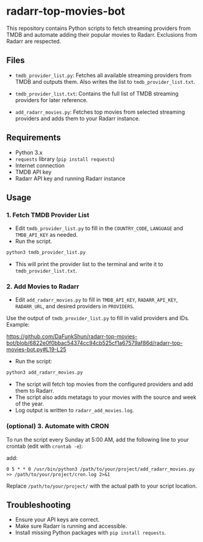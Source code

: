 # radarr-top-movies-bot

This repository contains Python scripts to fetch streaming providers from TMDB and automate adding their popular movies to Radarr. Exclusions from Radarr are respected.

## Files

- `tmdb_provider_list.py`: 
    Fetches all available streaming providers from TMDB and outputs them. Also writes the list to `tmdb_provider_list.txt`.

- `tmdb_provider_list.txt`: 
    Contains the full list of TMDB streaming providers for later reference.

- `add_radarr_movies.py`: 
    Fetches top movies from selected streaming providers and adds them to your Radarr instance.

## Requirements
- Python 3.x
- `requests` library (`pip install requests`)
- Internet connection
- TMDB API key
- Radarr API key and running Radarr instance

## Usage

### 1. Fetch TMDB Provider List

- Edit `tmdb_provider_list.py` to fill in the `COUNTRY_CODE`, `LANGUAGE` and `TMDB_API_KEY` as needed.
- Run the script.

```bash
python3 tmdb_provider_list.py
```
- This will print the provider list to the terminal and write it to `tmdb_provider_list.txt`. 

### 2. Add Movies to Radarr

- Edit `add_radarr_movies.py` to fill in `TMDB_API_KEY`, `RADARR_API_KEY`, `RADARR_URL`, and desired providers in `PROVIDERS`. 

Use the output of `tmdb_provider_list.py` to fill in valid providers and IDs.
Example:

https://github.com/DaFunkShun/radarr-top-movies-bot/blob/6822e0f0bbac54374cc94cb525cf1a67579af86d/radarr-top-movies-bot.py#L19-L25

- Run the script:
```bash
python3 add_radarr_movies.py
```
- The script will fetch top movies from the configured providers and add them to Radarr.
- The script also adds metatags to your movies with the source and week of the year.
- Log output is written to `radarr_add_movies.log`.

### (optional) 3. Automate with CRON

To run the script every Sunday at 5:00 AM, add the following line to your crontab (edit with `crontab -e`):

add:

```
0 5 * * 0 /usr/bin/python3 /path/to/your/project/add_radarr_movies.py >> /path/to/your/project/cron.log 2>&1
```

Replace `/path/to/your/project/` with the actual path to your script location.

## Troubleshooting
- Ensure your API keys are correct.
- Make sure Radarr is running and accessible.
- Install missing Python packages with `pip install requests`.
